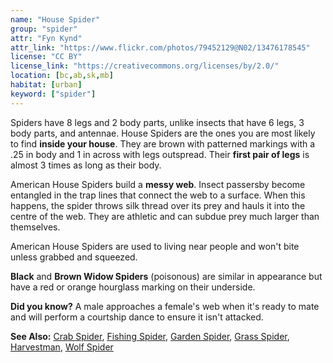 ```yaml
---
name: "House Spider"
group: "spider"
attr: "Fyn Kynd"
attr_link: "https://www.flickr.com/photos/79452129@N02/13476178545"
license: "CC BY"
license_link: "https://creativecommons.org/licenses/by/2.0/"
location: [bc,ab,sk,mb]
habitat: [urban]
keyword: ["spider"]
---
```

Spiders have 8 legs and 2 body parts, unlike insects that have 6 legs, 3 body parts, and antennae. House Spiders are the ones you are most likely to find **inside your house**. They are brown with patterned markings with a .25 in body and 1 in across with legs outspread. Their **first pair of legs** is almost 3 times as long as their body.

American House Spiders build a **messy web**. Insect passersby become entangled in the trap lines that connect the web to a surface. When this happens, the spider throws silk thread over its prey and hauls it into the centre of the web. They are athletic and can subdue prey much larger than themselves.

American House Spiders are used to living near people and won't bite unless grabbed and squeezed.

**Black** and **Brown Widow Spiders** (poisonous) are similar in appearance but have a red or orange hourglass marking on their underside.

**Did you know?** A male approaches a female's web when it's ready to mate and will perform a courtship dance to ensure it isn't attacked.

<!-- generated, do not edit -->
**See Also:**
[Crab Spider](/insects/crabspid/),
[Fishing Spider](/insects/fishspid/),
[Garden Spider](/insects/gardspid/),
[Grass Spider](/insects/gras_spid/),
[Harvestman](/insects/harvest/),
[Wolf Spider](/insects/wolfspid/)
